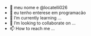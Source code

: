 - 👋 meu nome e @locatelli026
- 👀 eu tenho enterese em programacão
- 🌱 I’m currently learning ...
- 💞️ I’m looking to collaborate on ...
- 📫 How to reach me ...

<!---
locatelli026/locatelli026 is a ✨ special ✨ repository because its `README.md` (this file) appears on your GitHub profile.
You can click the Preview link to take a look at your changes.
--->
